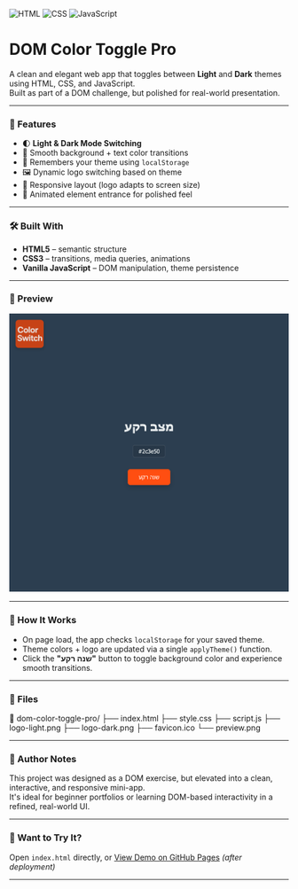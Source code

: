 ![HTML](https://img.shields.io/badge/HTML5-%23E34F26?style=for-the-badge&logo=html5&logoColor=white)
![CSS](https://img.shields.io/badge/CSS3-%231572B6?style=for-the-badge&logo=css3&logoColor=white)
![JavaScript](https://img.shields.io/badge/JavaScript-%23F7DF1E?style=for-the-badge&logo=javascript&logoColor=black)

# DOM Color Toggle Pro

A clean and elegant web app that toggles between **Light** and **Dark** themes using HTML, CSS, and JavaScript.  
Built as part of a DOM challenge, but polished for real-world presentation.

---

### 🎯 Features

- 🌓 **Light & Dark Mode Switching**
- 🎨 Smooth background + text color transitions
- 💾 Remembers your theme using `localStorage`
- 🖼️ Dynamic logo switching based on theme
- 📱 Responsive layout (logo adapts to screen size)
- 🚀 Animated element entrance for polished feel

---

### 🛠️ Built With

- **HTML5** – semantic structure  
- **CSS3** – transitions, media queries, animations  
- **Vanilla JavaScript** – DOM manipulation, theme persistence  

---

### 📸 Preview

![Preview of Color Toggle Pro](preview.png)

---

### 🧠 How It Works

- On page load, the app checks `localStorage` for your saved theme.
- Theme colors + logo are updated via a single `applyTheme()` function.
- Click the **"שנה רקע"** button to toggle background color and experience smooth transitions.

---

### 📂 Files

📁 dom-color-toggle-pro/
├── index.html
├── style.css
├── script.js
├── logo-light.png
├── logo-dark.png
├── favicon.ico
└── preview.png

---

### 📣 Author Notes

This project was designed as a DOM exercise, but elevated into a clean, interactive, and responsive mini-app.  
It's ideal for beginner portfolios or learning DOM-based interactivity in a refined, real-world UI.

---

### 🧪 Want to Try It?

Open `index.html` directly, or [View Demo on GitHub Pages](https://penace.github.io/dom-color-toggle/) *(after deployment)*

---
